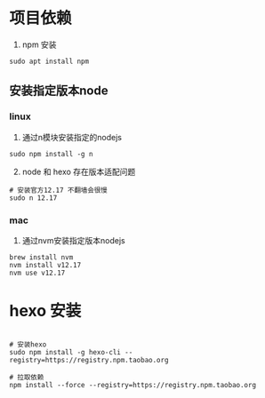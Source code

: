 # 项目依赖 
1. npm 安装
```shell
sudo apt install npm
```


## 安装指定版本node

### linux
1. 通过n模块安装指定的nodejs
```shell
sudo npm install -g n
```

2. node 和 hexo 存在版本适配问题
```shell
# 安装官方12.17 不翻墙会很慢
sudo n 12.17
```

### mac
1. 通过nvm安装指定版本nodejs
```shell
brew install nvm 
nvm install v12.17
nvm use v12.17
```

# hexo 安装
```shell

# 安装hexo
sudo npm install -g hexo-cli --registry=https://registry.npm.taobao.org

# 拉取依赖
npm install --force --registry=https://registry.npm.taobao.org
```
